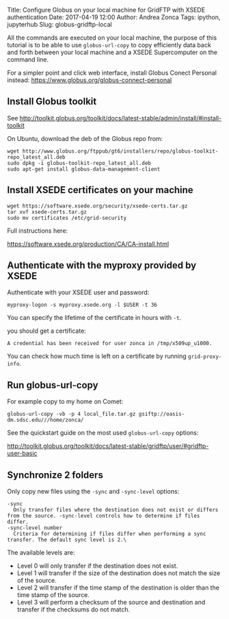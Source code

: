 Title: Configure Globus on your local machine for GridFTP with XSEDE authentication
Date: 2017-04-19 12:00
Author: Andrea Zonca
Tags: ipython, jupyterhub
Slug: globus-gridftp-local

All the commands are executed on your local machine, the purpose of this tutorial is to be able to use `globus-url-copy` to copy efficiently data back and forth between your local machine and a XSEDE Supercomputer on the command line.

For a simpler point and click web interface, install Globus Conect Personal instead: <https://www.globus.org/globus-connect-personal>

## Install Globus toolkit

See http://toolkit.globus.org/toolkit/docs/latest-stable/admin/install/#install-toolkit

On Ubuntu, download the deb of the Globus repo from:

    wget http://www.globus.org/ftppub/gt6/installers/repo/globus-toolkit-repo_latest_all.deb
    sudo dpkg -i globus-toolkit-repo_latest_all.deb
    sudo apt-get install globus-data-management-client

## Install XSEDE certificates on your machine

    wget https://software.xsede.org/security/xsede-certs.tar.gz
    tar xvf xsede-certs.tar.gz
    sudo mv certificates /etc/grid-security

Full instructions here:

<https://software.xsede.org/production/CA/CA-install.html>

## Authenticate with the myproxy provided by XSEDE

Authenticate with your XSEDE user and password:

    myproxy-logon -s myproxy.xsede.org -l $USER -t 36
    
You can specify the lifetime of the certificate in hours with `-t`.
    
you should get a certificate:

    A credential has been received for user zonca in /tmp/x509up_u1000.
    
You can check how much time is left on a certificate by running `grid-proxy-info`.
    
## Run globus-url-copy

For example copy to my home on Comet:

    globus-url-copy -vb -p 4 local_file.tar.gz gsiftp://oasis-dm.sdsc.edu///home/zonca/

See the quickstart guide on the most used `globus-url-copy` options:

<http://toolkit.globus.org/toolkit/docs/latest-stable/gridftp/user/#gridftp-user-basic>
    
## Synchronize 2 folders

Only copy new files using the `-sync` and `-sync-level` options:

```
-sync
  Only transfer files where the destination does not exist or differs from the source. -sync-level controls how to determine if files differ.
-sync-level number
  Criteria for determining if files differ when performing a sync transfer. The default sync level is 2.\
```

The available levels are:
  
* Level 0 will only transfer if the destination does not exist.
* Level 1 will transfer if the size of the destination does not match the size of the source.
* Level 2 will transfer if the time stamp of the destination is older than the time stamp of the source.
* Level 3 will perform a checksum of the source and destination and transfer if the checksums do not match.

